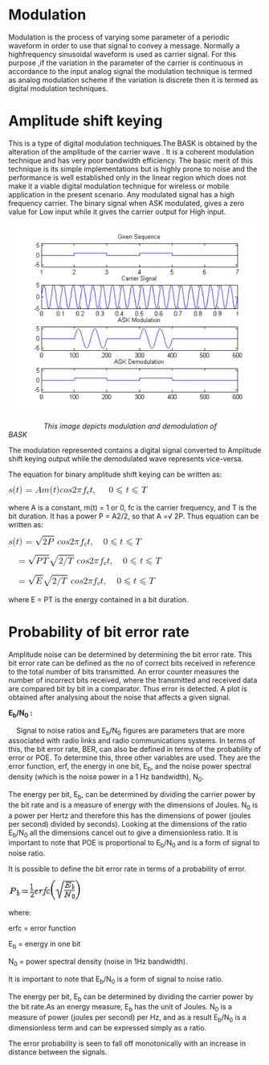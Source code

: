 # Modulation
 Modulation is the process of varying some parameter of a periodic waveform in order to use that signal to convey a message. Normally a highfrequency sinusoidal waveform is used as carrier signal. For this purpose ,if the variation in the parameter of the carrier is continuous in accordance to the input analog signal the modulation technique is termed as analog modulation scheme if the variation is discrete then it is termed as digital modulation techniques.

# Amplitude shift keying

This is a type of digital modulation techniques.The BASK is obtained by the alteration of the amplitude of the carrier wave . It is a coherent modulation technique and has very poor bandwidth efficiency. The basic merit of this technique is its simple implementations but is highly prone to noise and the performance is well established only in the linear region which does not make it a viable digital modulation technique for wireless or mobile application in the present scenario.
Any modulated signal has a high frequency carrier. The binary signal when ASK modulated, gives a zero value for Low input while it gives the carrier output for High input.

![modulation and demodulation](images/mod.png)

<i style="margin:70px">This image depicts modulation and demodulation of BASK</i>

The modulation represented contains a digital signal converted to Amplitude shift keying output while the demodulated wave represents vice-versa.

The equation for binary amplitude shift keying can be written as:

![equation](images/eq1.gif)

where A is a constant,  m(t) = 1 or 0, fc is the carrier frequency, and T is the bit duration.  It has a power P = A2/2, so that A =<span>&radic;</span> 2P.  Thus equation can be written as:

![equation](images/eq4.gif)

 &nbsp;&nbsp;&nbsp;&nbsp; ![equation](images/eq2.gif)

 &nbsp;&nbsp;&nbsp;&nbsp; ![equation](images/eq3.gif)

where E = PT is the energy contained in a bit duration.

# Probability of bit error rate

Amplitude noise can be determined by determining the bit error rate. This bit error rate can be defined as the no of correct bits received in reference to the total number of bits transmitted. An error counter measures the number of incorrect bits received, where the transmitted and received data are compared bit by bit in a comparator. Thus error is detected. A plot is obtained after analysing about the noise that affects a given signal.

 **E<sub>b</sub>/N<sub>0</sub> :**

&nbsp;&nbsp;&nbsp;&nbsp;Signal to noise ratios and E<sub>b</sub>/N<sub>0</sub> figures are parameters that are more associated with radio links and radio communications systems. In terms of this, the bit error rate, BER, can also be defined in terms of the probability of error or POE. To determine this, three other variables are used. They are the error function, erf, the energy in one bit, E<sub>b</sub>, and the noise power spectral density (which is the noise power in a 1 Hz bandwidth), N<sub>0</sub>.

The energy per bit, E<sub>b</sub>, can be determined by dividing the carrier power by the bit rate and is a measure of energy with the dimensions of Joules. N<sub>0</sub> is a power per Hertz and therefore this has the dimensions of power (joules per second) divided by seconds). Looking at the dimensions of the ratio E<sub>b</sub>/N<sub>0</sub> all the dimensions cancel out to give a dimensionless ratio. It is important to note that POE is proportional to E<sub>b</sub>/N<sub>0</sub> and is a form of signal to noise ratio.

It is possible to define the bit error rate in terms of a probability of error.

![equation](images/eq6.gif)

where:

erfc = error function

E<sub>b</sub> = energy in one bit

N<sub>0</sub> = power spectral density (noise in 1Hz bandwidth).

It is important to note that E<sub>b</sub>/N<sub>0</sub> is a form of signal to noise ratio.

The energy per bit, E<sub>b</sub> can be determined by dividing the carrier power by the bit rate.As an energy measure, E<sub>b</sub> has the unit of Joules. N<sub>0</sub> is a measure of power (joules per second) per Hz, and as a result E<sub>b</sub>/N<sub>0</sub> is a dimensionless term and can be expressed simply as a ratio.

The error probability is seen to fall off monotonically with an increase in distance between the signals.
